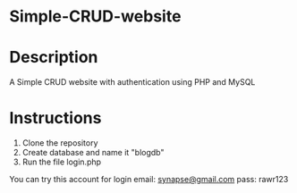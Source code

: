 # Simple-CRUD-website

# Description
A Simple CRUD website with authentication using PHP and MySQL

# Instructions
1. Clone the repository
2. Create database and name it "blogdb"
3. Run the file login.php

You can try this account for login
email: synapse@gmail.com
pass: rawr123
